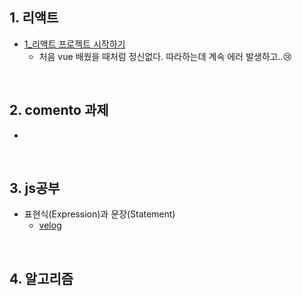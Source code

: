 ## 1. 리액트
- [1_리액트 프로젝트 시작하기](https://github.com/EunJaePark/React/blob/master/%EA%B0%95%EC%9D%98%EC%A0%95%EB%A6%AC/1_%EB%A6%AC%EC%95%A1%ED%8A%B8%20%ED%94%84%EB%A1%9C%EC%A0%9D%ED%8A%B8%20%EC%8B%9C%EC%9E%91%ED%95%98%EA%B8%B0.md)
  - 처음 vue 배웠을 때처럼 정신없다. 따라하는데 계속 에러 발생하고..😢

<br/>

## 2. comento 과제
- 

<br/>

## 3. js공부
- 표현식(Expression)과 문장(Statement)
  - [velog](https://velog.io/@design0728/%ED%91%9C%ED%98%84%EC%8B%9DExpression%EA%B3%BC-%EB%AC%B8%EC%9E%A5Statement)

<br/>

## 4. 알고리즘



